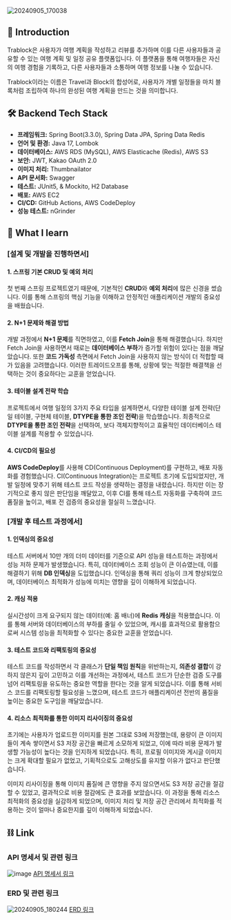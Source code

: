 ![20240905_170038](https://github.com/user-attachments/assets/0b35cbf0-4099-4662-8508-fad514e19d0f)
## 📑 Introduction
Trablock은 사용자가 여행 계획을 작성하고 리뷰를 추가하며 이를 다른 사용자들과 공유할 수 있는 여행 계획 및 일정 공유 플랫폼입니다. 이 플랫폼을 통해 여행자들은 자신의 여행 경험을 기록하고, 다른 사용자들과 소통하며 여행 정보를 나눌 수 있습니다.

Trablock이라는 이름은 Travel과 Block의 합성어로, 사용자가 개별 일정들을 마치 블록처럼 조립하여 하나의 완성된 여행 계획을 만드는 것을 의미합니다.



## 🛠 Backend Tech Stack

- **프레임워크:** Spring Boot(3.3.0), Spring Data JPA, Spring Data Redis
- **언어 및 환경:** Java 17, Lombok
- **데이터베이스:** AWS RDS (MySQL), AWS Elasticache (Redis), AWS S3
- **보안:** JWT, Kakao OAuth 2.0
- **이미지 처리:** Thumbnailator
- **API 문서화:** Swagger
- **테스트:** JUnit5, & Mockito, H2 Database
- **배포:** AWS EC2
- **CI/CD:** GitHub Actions, AWS CodeDeploy
- **성능 테스트:** nGrinder


## 🧶 What I learn  
### [설계 및 개발을 진행하면서] 

#### 1. **스프링 기본 CRUD 및 예외 처리**

첫 번째 스프링 프로젝트였기 때문에, 기본적인 **CRUD**와 **예외 처리**에 많은 신경을 썼습니다. 이를 통해 스프링의 핵심 기능을 이해하고 안정적인 애플리케이션 개발의 중요성을 배웠습니다.

#### 2. **N+1 문제와 해결 방법**

개발 과정에서 **N+1 문제**를 직면하였고, 이를 **Fetch Join**을 통해 해결했습니다. 하지만 Fetch Join을 사용하면서 때로는 **데이터베이스 부하**가 증가할 위험이 있다는 점을 깨달았습니다. 또한 **코드 가독성** 측면에서 Fetch Join을 사용하지 않는 방식이 더 적합할 때가 있음을 고려했습니다. 이러한 트레이드오프를 통해, 상황에 맞는 적절한 해결책을 선택하는 것이 중요하다는 교훈을 얻었습니다.

#### 3. **테이블 설계 전략 학습**

프로젝트에서 여행 일정의 3가지 주요 타입을 설계하면서, 다양한 테이블 설계 전략(단일 테이블, 구현체 테이블, **DTYPE을 통한 조인 전략**)을 학습했습니다. 최종적으로 **DTYPE을 통한 조인 전략**을 선택하여, 보다 객체지향적이고 효율적인 데이터베이스 테이블 설계를 적용할 수 있었습니다.

#### 4. **CI/CD의 필요성**

**AWS CodeDeploy**를 사용해 CD(Continuous Deployment)를 구현하고, 배포 자동화를 경험했습니다. CI(Continuous Integration)는 프로젝트 초기에 도입되었지만, 개발 일정에 맞추기 위해 테스트 코드 작성을 생략하는 결정을 내렸습니다. 하지만 이는 장기적으로 좋지 않은 판단임을 깨달았고, 이후 CI를 통해 테스트 자동화를 구축하여 코드 품질을 높이고, 배포 전 검증의 중요성을 절실히 느꼈습니다.


### [개발 후 테스트 과정에서]

#### 1. **인덱싱의 중요성**

테스트 서버에서 10만 개의 더미 데이터를 기준으로 API 성능을 테스트하는 과정에서 성능 저하 문제가 발생했습니다. 특히, 데이터베이스 조회 성능이 큰 이슈였는데, 이를 해결하기 위해 **DB 인덱싱**을 도입했습니다. 인덱싱을 통해 쿼리 성능이 크게 향상되었으며, 데이터베이스 최적화가 성능에 미치는 영향을 깊이 이해하게 되었습니다.

#### 2. **캐싱 적용**

실시간성이 크게 요구되지 않는 데이터(예: 홈 배너)에 **Redis 캐싱**을 적용했습니다. 이를 통해 서버와 데이터베이스의 부하를 줄일 수 있었으며, 캐시를 효과적으로 활용함으로써 시스템 성능을 최적화할 수 있다는 중요한 교훈을 얻었습니다.

#### 3. **테스트 코드와 리팩토링의 중요성**

테스트 코드를 작성하면서 각 클래스가 **단일 책임 원칙**을 위반하는지, **의존성 결합**이 강하지 않은지 깊이 고민하고 이를 개선하는 과정에서, 테스트 코드가 단순한 검증 도구를 넘어 리팩토링을 유도하는 중요한 역할을 한다는 것을 알게 되었습니다. 이를 통해 서비스 코드를 리팩토링할 필요성을 느꼈으며, 테스트 코드가 애플리케이션 전반의 품질을 높이는 중요한 도구임을 깨달았습니다.

#### 4. 리소스 최적화를 통한 이미지 리사이징의 중요성
초기에는 사용자가 업로드한 이미지를 원본 그대로 S3에 저장했는데, 용량이 큰 이미지들이 계속 쌓이면서 S3 저장 공간을 빠르게 소모하게 되었고, 이에 따라 비용 문제가 발생할 가능성이 높다는 것을 인지하게 되었습니다. 특히, 프로필 이미지와 게시글 이미지는 크게 확대할 필요가 없었고, 기획적으로도 고해상도를 유지할 이유가 없다고 판단했습니다.

이미지 리사이징을 통해 이미지 품질에 큰 영향을 주지 않으면서도 S3 저장 공간을 절감할 수 있었고, 결과적으로 비용 절감에도 큰 효과를 보았습니다. 이 과정을 통해 리소스 최적화의 중요성을 실감하게 되었으며, 이미지 처리 및 저장 공간 관리에서 최적화를 적용하는 것이 얼마나 중요한지를 깊이 이해하게 되었습니다.



## ⛓ Link
### API 명세서 및 관련 링크
![image](https://github.com/user-attachments/assets/759d9fec-1323-4324-a7f1-646f40c21115)
[API 명세서 링크](https://docs.google.com/spreadsheets/d/1dbc9NR9iWJA5QqbcnxBggA11os2IF-6P/edit?gid=403544037#gid=403544037)

### ERD 및 관련 링크
![20240905_180244](https://github.com/user-attachments/assets/acb3f8ba-0ae9-4546-ad50-d67ac4d6c2b9)
[ERD 링크](https://www.erdcloud.com/d/WAacjyYwg2zGhtC98)

